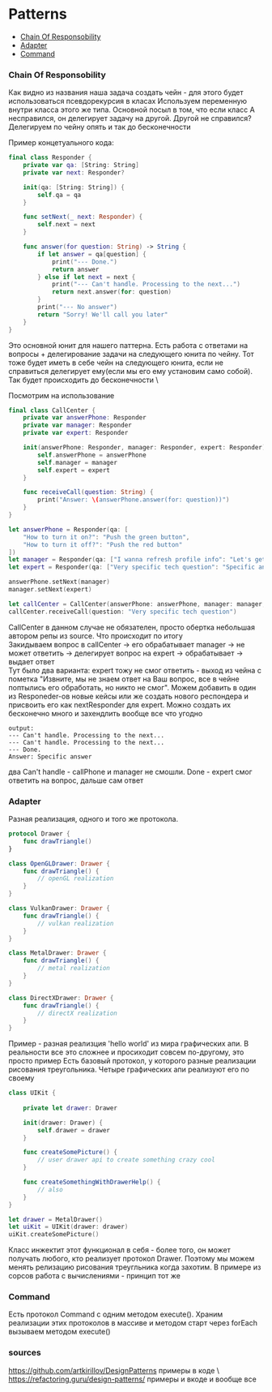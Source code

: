 # Patterns 

- [Chain Of Responsobility](#chain-of-responsobility)
- [Adapter](#adapter)
- [Command](#command)

### Chain Of Responsobility
Как видно из названия наша задача создать чейн - для этого будет использоваться псевдорекурсия в класах
Используем переменную внутри класса этого же типа. Основной посыл в том, что если класс А несправился, он делегирует задачу на другой. 
Другой не справился? Делегируем по чейну опять и так до бесконечности

Пример концетуального кода: 
``` swift
final class Responder {
    private var qa: [String: String]
    private var next: Responder?

    init(qa: [String: String]) {
        self.qa = qa
    }

    func setNext(_ next: Responder) {
        self.next = next
    }

    func answer(for question: String) -> String {
        if let answer = qa[question] {
            print("--- Done.")
            return answer
        } else if let next = next {
            print("--- Can't handle. Processing to the next...")
            return next.answer(for: question)
        }
        print("--- No answer")
        return "Sorry! We'll call you later"
    }
}
``` 
Это основной юнит для нашего паттерна. Есть работа с ответами на вопросы + делегирование задачи на следующего юнита по чейну. 
Тот тоже будет иметь в себе чейн на следующего юнита, если не справиться делегирует ему(если мы его ему установим само собой).
Так будет происходить до бесконечности \

Посмотрим на использование 
``` swift
final class CallCenter {
    private var answerPhone: Responder
    private var manager: Responder
    private var expert: Responder

    init(answerPhone: Responder, manager: Responder, expert: Responder) {
        self.answerPhone = answerPhone
        self.manager = manager
        self.expert = expert
    }

    func receiveCall(question: String) {
        print("Answer: \(answerPhone.answer(for: question))")
    }
}

let answerPhone = Responder(qa: [
    "How to turn it on?": "Push the green button",
    "How to turn it off?": "Push the red button"
])
let manager = Responder(qa: ["I wanna refresh profile info": "Let's get on with it"])
let expert = Responder(qa: ["Very specific tech question": "Specific answer"])

answerPhone.setNext(manager)
manager.setNext(expert)

let callCenter = CallCenter(answerPhone: answerPhone, manager: manager, expert: expert)
callCenter.receiveCall(question: "Very specific tech question")
```

CallCenter в данном случае не обязателен, просто обертка небольшая автором репы из source.
Что происходит по итогу \
Закидываем вопрос в callCenter -> его обрабатывает manager -> не может ответить -> делегирует вопрос на expert -> обрабатывает -> выдает ответ \
Тут было два варианта: expert тожу не смог ответить - выход из чейна с пометка "Извните, мы не знаем ответ на Ваш вопрос, все в чейне поптылись его обработать, но никто не смог". Можем добавить в один из Responeder-ов новые кейсы или же создать нового респондера и присвоить его как nextResponder для expert. Можно создать их бесконечно много и захендлить вообще все что угодно

```
output:
--- Can't handle. Processing to the next...
--- Can't handle. Processing to the next...
--- Done.
Answer: Specific answer
```
два Can't handle - callPhone и manager не смошли. Done - expert смог ответить на вопрос, дальше сам ответ


### Adapter
Разная реализация, одного и того же протокола. 

``` swift
protocol Drawer {
    func drawTriangle()
}

class OpenGLDrawer: Drawer {
    func drawTriangle() {
        // openGL realization 
    }
}

class VulkanDrawer: Drawer {
    func drawTriangle() {
        // vulkan realization
    }
}

class MetalDrawer: Drawer {
    func drawTriangle() {
        // metal realization  
    }
}

class DirectXDrawer: Drawer {
    func drawTriangle() {
        // directX realization  
    }
}
```
Пример - разная реализция 'hello world' из мира графических апи. В реальности все это сложнее и просиходит совсем по-другому, это просто пример
Есть базовый протокол, у которого разные реализации рисования треугольника. Четыре графических апи реализуют его по своему

``` swift 
class UIKit {
    
    private let drawer: Drawer

    init(drawer: Drawer) {
        self.drawer = drawer
    }

    func createSomePicture() {
        // user drawer api to create something crazy cool 
    }

    func createSomethingWithDrawerHelp() {
        // also 
    }
}

let drawer = MetalDrawer()
let uiKit = UIKit(drawer: drawer)
uiKit.createSomePicture()
```
Класс инжектит этот функционал в себя - более того, он может получать любого, кто реализует протокол Drawer. 
Поэтому мы можем менять релизацию рисования треугльника когда захотим. В примере из сорсов работа с вычислениями - принцип тот же 

### Command 
Есть протокол Command с одним методом execute(). Храним реализации этих протоколов в массиве и методом старт через forEach вызываем методом execute()



### sources
https://github.com/artkirillov/DesignPatterns примеры в коде \ 
https://refactoring.guru/design-patterns/ примеры и вкоде и вообще все
